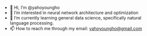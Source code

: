 - 👋 Hi, I’m @yahoyoungho
- 👀 I’m interested in neural network architecture and optimization
- 🌱 I’m currently learning general data science, specifically natural language processing.
- 📫 How to reach me through my email: yahoyoungho@gmail.com

<!---
yahoyoungho/yahoyoungho is a ✨ special ✨ repository because its `README.md` (this file) appears on your GitHub profile.
You can click the Preview link to take a look at your changes.
--->
